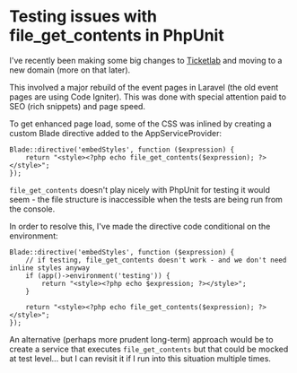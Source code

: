 # Testing issues with file_get_contents in PhpUnit

I've recently been making some big changes to [Ticketlab](https://ticketlab.co.uk) and moving to a new domain (more on that later). 

This involved a major rebuild of the event pages in Laravel (the old event pages are using Code Igniter). This was done with special attention paid to SEO (rich snippets) and page speed.

To get enhanced page load, some of the CSS was inlined by creating a custom Blade directive added to the AppServiceProvider:

```
Blade::directive('embedStyles', function ($expression) {  
    return "<style><?php echo file_get_contents($expression); ?></style>";  
});
```

`file_get_contents` doesn't play nicely with PhpUnit for testing it would seem - the file structure is inaccessible when the tests are being run from the console.

In order to resolve this, I've made the directive code conditional on the environment:

```
Blade::directive('embedStyles', function ($expression) {  
    // if testing, file_get_contents doesn't work - and we don't need inline styles anyway  
    if (app()->environment('testing')) {  
        return "<style><?php echo $expression; ?></style>";  
    }  
  
    return "<style><?php echo file_get_contents($expression); ?></style>";  
});
```

An alternative (perhaps more prudent long-term) approach would be to create a service that executes `file_get_contents` but that could be mocked at test level... but I can revisit it if I run into this situation multiple times.